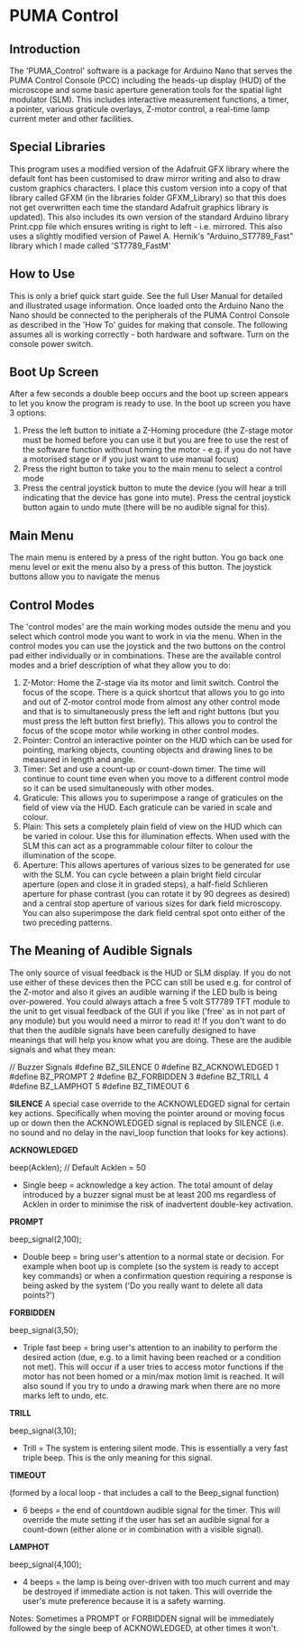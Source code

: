 PUMA Control
============

Introduction
------------
The 'PUMA_Control' software is a package for Arduino Nano that serves the PUMA Control Console (PCC) including the heads-up display (HUD) of the microscope and some basic aperture generation tools for the spatial light modulator (SLM). This includes interactive measurement functions, a timer, a pointer, various graticule overlays, Z-motor control, a real-time lamp current meter and other facilities.

Special Libraries
-----------------
This program uses a modified version of the Adafruit GFX library where the default font has been customised to draw mirror writing and also to draw custom graphics characters. I place this custom version into a copy of that library called GFXM (in the libraries folder GFXM_Library) so that this does not get overwritten each time the standard Adafruit graphics library is updated). This also includes its own version of the standard Arduino library Print.cpp file which ensures writing is right to left - i.e. mirrored.
This also uses a slightly modified version of  Pawel A. Hernik's "Arduino_ST7789_Fast" library which I made called 'ST7789_FastM'

How to Use
----------
This is only a brief quick start guide. See the full User Manual for detailed and illustrated usage information.
Once loaded onto the Arduino Nano the Nano should be connected to the peripherals of the PUMA Control Console as described in the 'How To' guides for making that console. The following assumes all is working correctly - both hardware and software.
Turn on the console power switch.

Boot Up Screen
--------------
After a few seconds a double beep occurs and the boot up screen appears to let you know the program is ready to use.
In the boot up screen you have 3 options:
1. Press the left button to initiate a Z-Homing procedure (the Z-stage motor must be homed before you can use it but you are free to use the rest of the software function without homing the motor - e.g. if you do not have a motorised stage or if you just want to use manual focus)
2. Press the right button to take you to the main menu to select a control mode
3. Press the central joystick button to mute the device (you will hear a trill indicating that the device has gone into mute). Press the central joystick button again to undo mute (there will be no audible signal for this).

Main Menu
---------
The main menu is entered by a press of the right button. You go back one menu level or exit the menu also by a press of this button.
The joystick buttons allow you to navigate the menus

Control Modes
-------------
The 'control modes' are the main working modes outside the menu and you select which control mode you want to work in via the menu. When in the control modes you can use the joystick and the two buttons on the control pad either individually or in combinations. These are the available control modes and a brief description of what they allow you to do:
1. Z-Motor: Home the Z-stage via its motor and limit switch. Control the focus of the scope. There is a quick shortcut that allows you to go into and out of Z-motor control mode from almost any other control mode and that is to simultaneously press the left and right buttons (but you must press the left button first briefly). This allows you to control the focus of the scope motor while working in other control modes.
2. Pointer: Control an interactive pointer on the HUD which can be used for pointing, marking objects, counting objects and drawing lines to be measured in length and angle.
3. Timer: Set and use a count-up or count-down timer. The time will continue to count time even when you move to a different control mode so it can be used simultaneously with other modes.
4. Graticule: This allows you to superimpose a range of graticules on the field of view via the HUD. Each graticule can be varied in scale and colour.
5. Plain: This sets a completely plain field of view on the HUD which can be varied in colour. Use this for illumination effects. When used with the SLM this can act as a programmable colour filter to colour the illumination of the scope.
6. Aperture: This allows apertures of various sizes to be generated for use with the SLM. You can cycle between a plain bright field circular aperture (open and close it in graded steps), a half-field Schlieren aperture for phase contrast (you can rotate it by 90 degrees as desired) and a central stop aperture of various sizes for dark field microscopy. You can also superimpose the dark field central spot onto either of the two preceding patterns.

The Meaning of Audible Signals
------------------------------
The only source of visual feedback is the HUD or SLM display. If you do not use either of these devices then the PCC can still be used e.g. for control of the Z-motor and also it gives an audible warning if the LED bulb is being over-powered. You could always attach a free 5 volt ST7789 TFT module to the unit to get visual feedback of the GUI if you like ('free' as in not part of any module) but you would need a mirror to read it! If you don't want to do that then the audible signals have been carefully designed to have meanings that will help you know what you are doing. These are the audible signals and what they mean:

// Buzzer Signals
#define BZ_SILENCE      0
#define BZ_ACKNOWLEDGED 1
#define BZ_PROMPT       2
#define BZ_FORBIDDEN    3
#define BZ_TRILL        4
#define BZ_LAMPHOT      5
#define BZ_TIMEOUT      6


**SILENCE**
A special case override to the ACKNOWLEDGED signal for certain key actions. Specifically when moving the pointer around or moving focus up or down then the ACKNOWLEDGED signal is replaced by SILENCE (i.e. no sound and no delay in the navi_loop function that looks for key actions).

**ACKNOWLEDGED**

beep(Acklen); // Default Acklen = 50
* Single beep = acknowledge a key action. The total amount of delay introduced by a buzzer signal must be at least 200 ms regardless of Acklen in order to minimise the risk of inadvertent double-key activation.

**PROMPT**

beep_signal(2,100);
* Double beep = bring user's attention to a normal state or decision. For example when boot up is complete (so the system is ready to accept key commands) or when a confirmation question requiring a response is being asked by the system ('Do you really want to delete all data points?')

**FORBIDDEN**

beep_signal(3,50);
* Triple fast beep = bring user's attention to an inability to perform the desired action (due, e.g. to a limit having been reached or a condition not met). This will occur if a user tries to access motor functions if the motor has not been homed or a min/max motion limit is reached. It will also sound if you try to undo a drawing mark when there are no more marks left to undo, etc.

**TRILL**

beep_signal(3,10);
* Trill = The system is entering silent mode. This is essentially a very fast triple beep. This is the only meaning for this signal.

**TIMEOUT**

(formed by a local loop - that includes a call to the Beep_signal function)
* 6 beeps = the end of countdown audible signal for the timer. This will override the mute setting if the user has set an audible signal for a count-down (either alone or in combination with a visible signal).

**LAMPHOT**

beep_signal(4,100);
* 4 beeps  = the lamp is being over-driven with too much current and may be destroyed if immediate action is not taken. This will override the user's mute preference because it is a safety warning.

Notes:
Sometimes a PROMPT or FORBIDDEN signal will be immediately followed by the single beep of ACKNOWLEDGED, at other times it won't.

